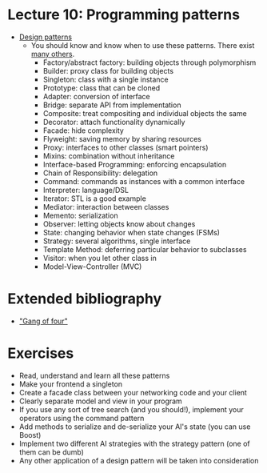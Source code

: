 # Lecture 10: Programming patterns

- [Design patterns](http://en.wikibooks.org/wiki/C%2B%2B_Programming/Code/Design_Patterns)
    - You should know and know when to use these patterns. There exist [many others](http://en.wikipedia.org/wiki/Software_design_pattern).
        - Factory/abstract factory: building objects through polymorphism
        - Builder: proxy class for building objects
        - Singleton: class with a single instance
        - Prototype: class that can be cloned
        - Adapter: conversion of interface
        - Bridge: separate API from implementation
        - Composite: treat compositing and individual objects the same
        - Decorator: attach functionality dynamically
        - Facade: hide complexity
        - Flyweight: saving memory by sharing resources
        - Proxy: interfaces to other classes (smart pointers)
        - Mixins: combination without inheritance
        - Interface-based Programming: enforcing encapsulation
        - Chain of Responsibility: delegation
        - Command: commands as instances with a common interface
        - Interpreter: language/DSL
        - Iterator: STL is a good example
        - Mediator: interaction between classes
        - Memento: serialization
        - Observer: letting objects know about changes
        - State: changing behavior when state changes (FSMs)
        - Strategy: several algorithms, single interface
        - Template Method: deferring particular behavior to subclasses
        - Visitor: when you let other class in
        - Model-View-Controller (MVC)

# Extended bibliography

- ["Gang of four"](http://en.wikipedia.org/wiki/Design_Patterns)

# Exercises

- Read, understand and learn all these patterns
- Make your frontend a singleton
- Create a facade class between your networking code and your client
- Clearly separate model and view in your program
- If you use any sort of tree search (and you should!), implement your operators using the command
  pattern
- Add methods to serialize and de-serialize your AI's state (you can use Boost)
- Implement two different AI strategies with the strategy pattern (one of them can be dumb)
- Any other application of a design pattern will be taken into consideration

